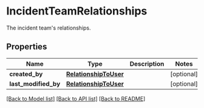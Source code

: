 # IncidentTeamRelationships

The incident team's relationships.

## Properties

| Name                 | Type                                            | Description | Notes      |
| -------------------- | ----------------------------------------------- | ----------- | ---------- |
| **created_by**       | [**RelationshipToUser**](RelationshipToUser.md) |             | [optional] |
| **last_modified_by** | [**RelationshipToUser**](RelationshipToUser.md) |             | [optional] |

[[Back to Model list]](README.md#documentation-for-models) [[Back to API list]](README.md#documentation-for-api-endpoints) [[Back to README]](README.md)
